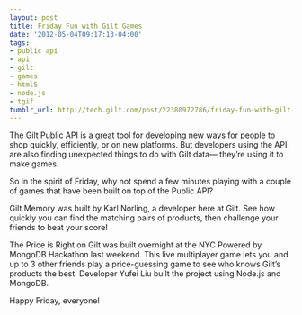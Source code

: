 ```yaml
---
layout: post
title: Friday Fun with Gilt Games
date: '2012-05-04T09:17:13-04:00'
tags:
- public api
- api
- gilt
- games
- html5
- node.js
- tgif
tumblr_url: http://tech.gilt.com/post/22380972786/friday-fun-with-gilt-games
---
```

The Gilt Public API is a great tool for developing new ways for people to shop quickly, efficiently, or on new platforms. But developers using the API are also finding unexpected things to do with Gilt data— they’re using it to make games.

So in the spirit of Friday, why not spend a few minutes playing with a couple of games that have been built on top of the Public API?



Gilt Memory was built by Karl Norling, a developer here at Gilt. See how quickly you can find the matching pairs of products, then challenge your friends to beat your score!



The Price is Right on Gilt was built overnight at the NYC Powered by MongoDB Hackathon last weekend. This live multiplayer game lets you and up to 3 other friends play a price-guessing game to see who knows Gilt’s products the best. Developer Yufei Liu built the project using Node.js and MongoDB.

Happy Friday, everyone!
